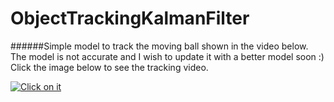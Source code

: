 # ObjectTrackingKalmanFilter

######Simple model to track the moving ball shown in the video below. The model is not accurate and I wish to update it with a better model soon :) Click the image below to see the tracking video. 

[![Click on it](http://img.youtube.com/vi/G-dmX95OodA/0.jpg)](https://www.youtube.com/watch?v=G-dmX95OodA "Simulation without Noise") 

